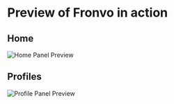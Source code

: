 # Preview of Fronvo in action

## Home

<img src='https://raw.githubusercontent.com/Fronvo/site/master/.github/assets/fronvo-latest.png' alt='Home Panel Preview'>

## Profiles

<img src='https://raw.githubusercontent.com/Fronvo/site/master/.github/assets/fronvo-profile.png' alt='Profile Panel Preview'>
